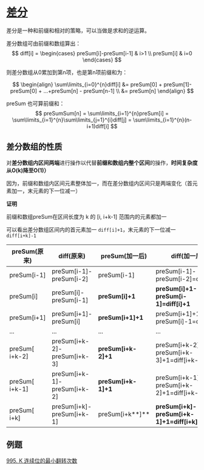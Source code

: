
# [差分](https://oi-wiki.org/basic/prefix-sum/)

差分是一种和前缀和相对的策略，可以当做是求和的逆运算。

差分数组可由前缀和数组算出：
$$
diff[i] = 
\begin{cases}
preSum[i]-preSum[i-1] & i>1 \\
preSum[i] & i=0
\end{cases}
$$

则差分数组从0累加到第n项，也是第n项前缀和为：

$$
\begin{align}
\sum\limits_{i=0}^{n}diff[i] &= preSum[0] + preSum[1]-preSum[0] + ...+preSum[n] - preSum[n-1] \\
&= preSum[n]
\end{align}
$$

preSum 也可算前缀和：
$$
preSumSum[n] = \sum\limits_{i=1}^{n}preSum[i] = \sum\limits_{i=1}^{n}\sum\limits_{j=1}^{i}diff[j] = \sum\limits_{i=1}^{n}(n-i+1)diff[i]
$$

## 差分数组的性质

对**差分数组内区间两端**进行操作以代替**前缀和数组内整个区间**的操作，**时间复杂度从O(k)降至O(1)）**

因为，前缀和数组内区间元素整体加一，而在差分数组内区间只是两端变化（首元素加一，末元素的下一位减一）



**证明**

前缀和数组preSum在区间长度为 k 的 [i, i+k-1] 范围内的元素都加一

可以看出差分数组区间内的首元素加一 `diff[i]+1`，末元素的下一位减一 `diff[i+k]-1`

| preSum(原来)   | diff(原来)                  | preSum(加一后)      | diff(加一后)                                |
| -------------- | --------------------------- | ------------------- | ------------------------------------------- |
| preSum[i-1]    | preSum[i-1]-preSum[i-2]     | preSum[i-1]         | preSum[i-1]-preSum[i-2]=diff[i-1]           |
| preSum[i]      | preSum[i]-preSum[i-1]       | **preSum[i]+1**     | **preSum[i]+1-preSum[i-1]=diff[i]+1**       |
| preSum[i+1]    | preSum[i+1]-preSum[i]       | **preSum[i+1]+1**   | preSum[i+1]+1-preSum[i]-1=diff[i+1]         |
| ...            | ...                         | ...                 | ...                                         |
| preSum[ i+k-2] | preSum[i+k-2]-preSum[i+k-3] | **preSum[i+k-2]+1** | preSum[i+k-2]+1-preSum[i+k-3]+1=diff[i+k-2] |
| preSum[ i+k-1] | preSum[i+k-1]-preSum[i+k-2] | **preSum[i+k-1]+1** | preSum[i+k-1]+1-preSum[i+k-2]+1=diff[i+k-1] |
| preSum[ i+k]   | preSum[i+k]-preSum[i+k-1]   | preSum[i+k**]**     | **preSum[i+k]-preSum[i+k-1]+1=diff[i+k]-1** |

## 例题

[995. K 连续位的最小翻转次数](https://leetcode-cn.com/problems/minimum-number-of-k-consecutive-bit-flips/)
